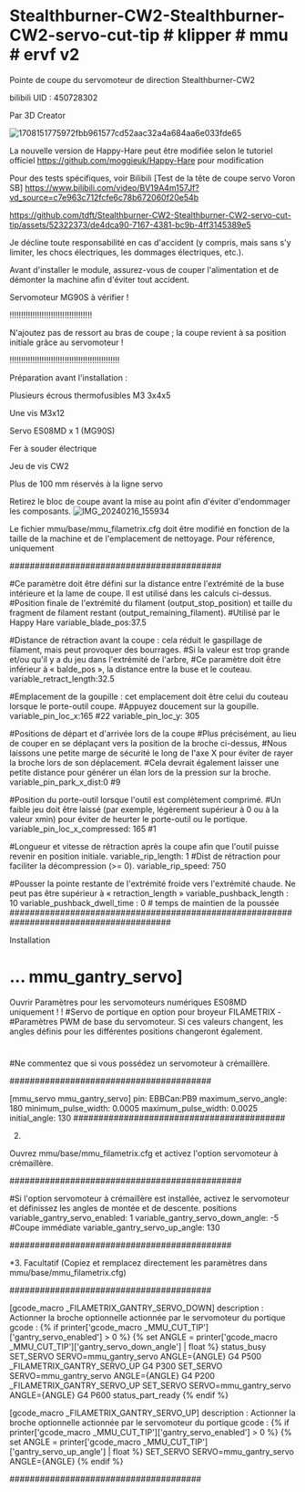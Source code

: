 # Stealthburner-CW2-Stealthburner-CW2-servo-cut-tip # klipper # mmu # ervf v2 #
Pointe de coupe du servomoteur de direction Stealthburner-CW2

bilibili UID : 450728302

Par 3D Creator

![1708151775972fbb961577cd52aac32a4a684aa6e033fde65](https://github.com/tdft/Stealthburner-CW2-Stealthburner-CW2-servo-cut-tip/assets/52322373/c964d3c7-3fd0-443d-9fc7-fa530b00edc1)

La nouvelle version de Happy-Hare peut être modifiée selon le tutoriel officiel https://github.com/moggieuk/Happy-Hare pour modification

Pour des tests spécifiques, voir Bilibili [Test de la tête de coupe servo Voron SB] https://www.bilibili.com/video/BV19A4m157Jf?vd_source=c7e963c712fcfe6c78b672060f20e54b

https://github.com/tdft/Stealthburner-CW2-Stealthburner-CW2-servo-cut-tip/assets/52322373/de4dca90-7167-4381-bc9b-4ff3145389e5

Je décline toute responsabilité en cas d'accident (y compris, mais sans s'y limiter, les chocs électriques, les dommages électriques, etc.).

Avant d'installer le module, assurez-vous de couper l'alimentation et de démonter la machine afin d'éviter tout accident.

Servomoteur MG90S à vérifier !

!!!!!!!!!!!!!!!!!!!!!!!!!!!!!!!!!!!!

N'ajoutez pas de ressort au bras de coupe ; la coupe revient à sa position initiale grâce au servomoteur !

!!!!!!!!!!!!!!!!!!!!!!!!!!!!!!!!!!!!!!!!!!!!!!!!

Préparation avant l'installation :

Plusieurs écrous thermofusibles M3 3x4x5

Une vis M3x12

Servo ES08MD x 1 (MG90S)

Fer à souder électrique

Jeu de vis CW2

Plus de 100 mm réservés à la ligne servo

Retirez le bloc de coupe avant la mise au point afin d'éviter d'endommager les composants.
![IMG_20240216_155934](https://github.com/tdft/Stealthburner-CW2-Stealthburner-CW2-servo-cut-tip/assets/52322373/cd3275af-8d06-4722-98c8-d851bb7323f9)

Le fichier mmu/base/mmu_filametrix.cfg doit être modifié en fonction de la taille de la machine et de l'emplacement de nettoyage. Pour référence, uniquement

##########################################

#Ce paramètre doit être défini sur la distance entre l'extrémité de la buse intérieure et la lame de coupe. Il est utilisé dans les calculs ci-dessus.
#Position finale de l'extrémité du filament (output_stop_position) et taille du fragment de filament restant (output_remaining_filament).
#Utilisé par le Happy Hare
variable_blade_pos:37.5

#Distance de rétraction avant la coupe : cela réduit le gaspillage de filament, mais peut provoquer des bourrages.
#Si la valeur est trop grande et/ou qu'il y a du jeu dans l'extrémité de l'arbre,
#Ce paramètre doit être inférieur à « balde_pos », la distance entre la buse et le couteau.
variable_retract_length:32.5

#Emplacement de la goupille : cet emplacement doit être celui du couteau lorsque le porte-outil coupe.
#Appuyez doucement sur la goupille.
variable_pin_loc_x:165 #22
variable_pin_loc_y: 305

#Positions de départ et d'arrivée lors de la coupe
#Plus précisément, au lieu de couper en se déplaçant vers la position de la broche ci-dessus,
#Nous laissons une petite marge de sécurité le long de l'axe X pour éviter de rayer la broche lors de son déplacement.
#Cela devrait également laisser une petite distance pour générer un élan lors de la pression sur la broche.
variable_pin_park_x_dist:0 #9

#Position du porte-outil lorsque l'outil est complètement comprimé.
#Un faible jeu doit être laissé (par exemple, légèrement supérieur à 0 ou à la valeur xmin) pour éviter de heurter le porte-outil ou le portique.
variable_pin_loc_x_compressed: 165 #1

#Longueur et vitesse de rétraction après la coupe afin que l'outil puisse revenir en position initiale.
variable_rip_length: 1 #Dist de rétraction pour faciliter la décompression (>= 0).
variable_rip_speed: 750

#Pousser la pointe restante de l'extrémité froide vers l'extrémité chaude. Ne peut pas être supérieur à « retraction_length »
variable_pushback_length : 10
variable_pushback_dwell_time : 0 # temps de maintien de la poussée
########################################################################################

Installation

# ... mmu_gantry_servo]

Ouvrir
Paramètres pour les servomoteurs numériques ES08MD uniquement ! !
#Servo de portique en option pour broyeur FILAMETRIX -
#Paramètres PWM de base du servomoteur. Si ces valeurs changent, les angles définis pour les différentes positions changeront également.
#
#Ne commentez que si vous possédez un servomoteur à crémaillère.

########################################

[mmu_servo mmu_gantry_servo]
pin: EBBCan:PB9
maximum_servo_angle: 180
minimum_pulse_width: 0.0005
maximum_pulse_width: 0.0025
initial_angle: 130
##########################################

2.
Ouvrez mmu/base/mmu_filametrix.cfg et activez l'option servomoteur à crémaillère.

##############################################

#Si l'option servomoteur à crémaillère est installée, activez le servomoteur et définissez les angles de montée et de descente. positions
variable_gantry_servo_enabled: 1
variable_gantry_servo_down_angle: -5 #Coupe immédiate
variable_gantry_servo_up_angle: 130

############################################

*3. Facultatif
(Copiez et remplacez directement les paramètres dans mmu/base/mmu_filametrix.cfg)

########################################

[gcode_macro _FILAMETRIX_GANTRY_SERVO_DOWN]
description : Actionner la broche optionnelle actionnée par le servomoteur du portique
gcode :
{% if printer['gcode_macro _MMU_CUT_TIP']['gantry_servo_enabled'] > 0 %}
{% set ANGLE = printer['gcode_macro _MMU_CUT_TIP']['gantry_servo_down_angle'] | float %}
status_busy
SET_SERVO SERVO=mmu_gantry_servo ANGLE={ANGLE}
G4 P500
_FILAMETRIX_GANTRY_SERVO_UP
G4 P300
SET_SERVO SERVO=mmu_gantry_servo ANGLE={ANGLE}
G4 P200
_FILAMETRIX_GANTRY_SERVO_UP
SET_SERVO SERVO=mmu_gantry_servo ANGLE={ANGLE}
G4 P600
status_part_ready
{% endif %}

[gcode_macro _FILAMETRIX_GANTRY_SERVO_UP]
description : Actionner la broche optionnelle actionnée par le servomoteur du portique
gcode :
{% if printer['gcode_macro _MMU_CUT_TIP']['gantry_servo_enabled'] > 0 %}
{% set ANGLE = printer['gcode_macro _MMU_CUT_TIP']['gantry_servo_up_angle'] | float %}
SET_SERVO SERVO=mmu_gantry_servo ANGLE={ANGLE}
{% endif %}

######################################

